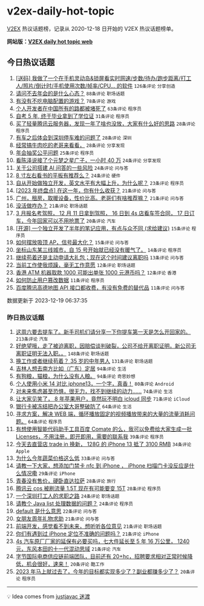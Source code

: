 # v2ex-daily-hot-topic

[V2EX](https://www.v2ex.com/) 热议话题榜，记录从 2020-12-18 日开始的 V2EX 热议话题榜单。

**网站版：[V2EX daily hot topic web](https://boojack.github.io/v2ex-daily-hot-topic-web/)**

## 今日热议话题

<!-- TODAY BEGIN -->

1. [[送码] 我做了一个在手机灵动岛&锁屏看实时网速/步数/待办/跑步距离/打工人/照片/倒计时/手机使用次数/帧率/CPU... 的软件](https://www.v2ex.com/t/1001525) `126条评论` `分享创造`
1. [请问不去年会的是什么心态？](https://www.v2ex.com/t/1001562) `88条评论` `职场话题`
1. [有没有不吃电脑配置的游戏？](https://www.v2ex.com/t/1001528) `78条评论` `游戏`
1. [个人开发者在中国所有的路都被堵死了](https://www.v2ex.com/t/1001607) `63条评论` `程序员`
1. [自考 5 年, 终于毕业拿到了学位证](https://www.v2ex.com/t/1001627) `31条评论` `程序员`
1. [买了轻量腾讯云服务器，发现一年了啥也没放，大家有什么好的思路](https://www.v2ex.com/t/1001579) `28条评论` `程序员`
1. [有车之后体会到深圳停车难的问题了](https://www.v2ex.com/t/1001576) `28条评论` `深圳`
1. [经常搞牛肉吃的老哥来看看，](https://www.v2ex.com/t/1001546) `28条评论` `分享发现`
1. [年会抽奖公平问题](https://www.v2ex.com/t/1001527) `25条评论` `程序员`
1. [看陈泽说接了个元梦之星广子，一小时 40 万](https://www.v2ex.com/t/1001549) `24条评论` `分享发现`
1. [关于公司搭建 AI 问答的一些风险](https://www.v2ex.com/t/1001521) `24条评论` `问与答`
1. [8 寸左右看书的平板有推荐么？](https://www.v2ex.com/t/1001515) `24条评论` `硬件`
1. [自从开始做独立开发，英文水平有大幅上升，为什么呢？](https://www.v2ex.com/t/1001523) `23条评论` `程序员`
1. [[2023 年终盘点] 在这一年，你有什么收获？](https://www.v2ex.com/t/1001624) `21条评论` `问与答`
1. [广州，租房，取暖设备，性价比高。老哥们有啥推荐嘛？](https://www.v2ex.com/t/1001596) `21条评论` `问与答`
1. [没活做咋办？](https://www.v2ex.com/t/1001555) `21条评论` `职场话题`
1. [3 月报名考驾照， 12 月 11 日拿到驾照， 16 日到 4s 店看车签合同， 17 日订车，今年回家可以不用抢票了](https://www.v2ex.com/t/1001560) `20条评论` `汽车`
1. [[开源] 一个独立开发了半年的笔记应用，有点与众不同 (求给建议)](https://www.v2ex.com/t/1001593) `15条评论` `程序员`
1. [如何摆放吸顶 AP，信号最大化？](https://www.v2ex.com/t/1001553) `15条评论` `问与答`
1. [坐标山东某三线城市，自 15 号开始就已经没有暖气了。](https://www.v2ex.com/t/1001531) `14条评论` `程序员`
1. [继续苟着还是主动申请大礼包；现在这个时间建议离职吗](https://www.v2ex.com/t/1001569) `13条评论` `问与答`
1. [当前工作使我烦躁，毫无工作意愿](https://www.v2ex.com/t/1001583) `12条评论` `职场话题`
1. [香港 ATM 机器取款 1000 可能出单张 1000 元港币吗？](https://www.v2ex.com/t/1001564) `12条评论` `香港`
1. [如何防止用户篡改数据](https://www.v2ex.com/t/1001573) `11条评论` `程序员`
1. [百度腾讯高德地图 API 接口都收费，有没有免费的替代品](https://www.v2ex.com/t/1001524) `11条评论` `问与答`

数据更新于 2023-12-19 06:37:35

<!-- TODAY END -->

### 昨日热议话题

<!-- YESTERDAY BEGIN -->

1. [这周六要去提车了。新手司机们请分享一下你提车第一天是怎么开回家的。](https://www.v2ex.com/t/1001301) `213条评论` `汽车`
1. [好绝望哦，走了被迫离职，因赔偿谈判破裂，公司不给开离职证明，新公司无离职证明无法入职。。](https://www.v2ex.com/t/1001366) `148条评论` `职场话题`
1. [换工作或者继续苟着？ 35 岁的中年男人](https://www.v2ex.com/t/1001230) `131条评论` `职场话题`
1. [吉林人想去南方比如（广东）定居](https://www.v2ex.com/t/1001238) `94条评论` `生活`
1. [有狗粮，猫粮，为什么没有人粮。](https://www.v2ex.com/t/1001346) `94条评论` `奇思妙想`
1. [个人使用小米 14 对比 iphone13，一个字，真香！](https://www.v2ex.com/t/1001361) `80条评论` `Android`
1. [对未来焦虑甚至恐惧，很无力，找不到继续的动力……](https://www.v2ex.com/t/1001210) `74条评论` `生活`
1. [让大家见笑了， 8 年苹果用户，竟然玩不明白 icloud 同步](https://www.v2ex.com/t/1001278) `71条评论` `iCloud`
1. [银行卡被冻结把办公室大哥整破防了](https://www.v2ex.com/t/1001274) `64条评论` `生活`
1. [寻求方案，解决 WEB 端，循环播放固定的视频播放带来的大量的流量消耗问题。](https://www.v2ex.com/t/1001322) `64条评论` `程序员`
1. [有想使用智能代码助手工具百度 Comate 的么，我可以免费给大家生成一批 Licenses，不用注册，即开即用，需要的联系我](https://www.v2ex.com/t/1001351) `39条评论` `程序员`
1. [今天去直营店 trade in 换新， 128G 的 iPhone 13 抵了 3100 RMB](https://www.v2ex.com/t/1001310) `34条评论` `Apple`
1. [为什么今年蔬菜价格这么低](https://www.v2ex.com/t/1001327) `33条评论` `问与答`
1. [请教一下大家，想添加门禁卡 nfc 到 iPhone ， iPhone 扫描门卡没反应是什么情况嘞](https://www.v2ex.com/t/1001336) `29条评论` `iPhone`
1. [青春没有售价，硬卧直达拉萨](https://www.v2ex.com/t/1001407) `28条评论` `旅行`
1. [腾讯云 cos 被刷流量 1.5T 现在有可能要变 15T](https://www.v2ex.com/t/1001306) `28条评论` `程序员`
1. [一个深圳打工人的求职之路](https://www.v2ex.com/t/1001387) `24条评论` `职场话题`
1. [请教个 Java list 处理数据的问题？](https://www.v2ex.com/t/1001247) `24条评论` `程序员`
1. [default 是什么意思](https://www.v2ex.com/t/1001264) `22条评论` `问与答`
1. [女朋友周年礼物求助](https://www.v2ex.com/t/1001334) `21条评论` `问与答`
1. [前端开发，感觉看不到未来，想听听各位意见](https://www.v2ex.com/t/1001244) `21条评论` `职场话题`
1. [你们有遇到过 iPhone 定位不准确的问题吗？](https://www.v2ex.com/t/1001239) `21条评论` `iPhone`
1. [4s 汽车原厂厂家的延保有必要买吗，七大件延长至 5 年 16 万公里， 1240 元，东风本田的十一代混动思域](https://www.v2ex.com/t/1001211) `21条评论` `汽车`
1. [字节国际电商供应链前端团队，目前还有 20+hc，招聘要求相对正常时候降低，机会很好，速来！](https://www.v2ex.com/t/1001218) `20条评论` `酷工作`
1. [2023 年马上就过去了，今年的目标都实现多少了？副业都赚多少了？](https://www.v2ex.com/t/1001199) `20条评论` `程序员`

<!-- YESTERDAY END -->

---

💡 Idea comes from [justjavac 迷渡](https://github.com/justjavac/)
